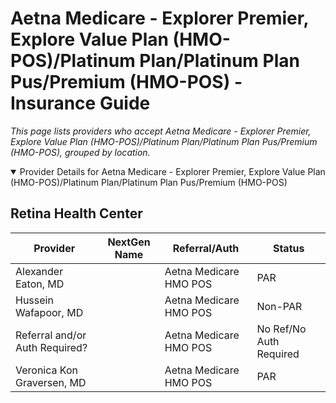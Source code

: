 # Aetna Medicare - Explorer Premier, Explore Value Plan (HMO-POS)/Platinum Plan/Platinum Plan Pus/Premium (HMO-POS) - Insurance Guide

*This page lists providers who accept Aetna Medicare - Explorer Premier, Explore Value Plan (HMO-POS)/Platinum Plan/Platinum Plan Pus/Premium (HMO-POS), grouped by location.*

<details open><summary>Provider Details for Aetna Medicare - Explorer Premier, Explore Value Plan (HMO-POS)/Platinum Plan/Platinum Plan Pus/Premium (HMO-POS)</summary>

## Retina Health Center

| Provider | NextGen Name | Referral/Auth | Status |
|----------|-------------|--------------|--------|
| Alexander Eaton, MD |  | Aetna Medicare HMO POS | PAR |
| Hussein Wafapoor, MD |  | Aetna Medicare HMO POS | Non-PAR |
| Referral and/or Auth Required? |  | Aetna Medicare HMO POS | No Ref/No Auth Required |
| Veronica Kon Graversen, MD |  | Aetna Medicare HMO POS | PAR |

</details>

